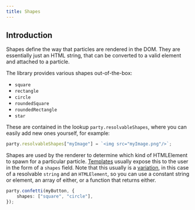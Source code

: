 ```yaml
---
title: Shapes
---
```


## Introduction

Shapes define the way that particles are rendered in the DOM. They are essentially just an HTML string, that can be converted to a valid element and attached to a particle.

The library provides various shapes out-of-the-box:

-   `square`
-   `rectangle`
-   `circle`
-   `roundedSquare`
-   `roundedRectangle`
-   `star`

These are contained in the lookup `party.resolvableShapes`, where you can easily add new ones yourself, for example:

```ts
party.resolvableShapes["myImage"] = `<img src="myImage.png"/>`;
```

Shapes are used by the renderer to determine which kind of HTMLElement to spawn for a particular particle. [Templates](/docs/templates) usually expose this to the user in the form of a `shapes` field. Note that this usually is a [variation](/docs/variations), in this case of a resolvable `string` and an `HTMLElement`, so you can use a constant string or element, an array of either, or a function that returns either.

```ts {2}
party.confetti(myButton, {
    shapes: ["square", "circle"],
});
```
